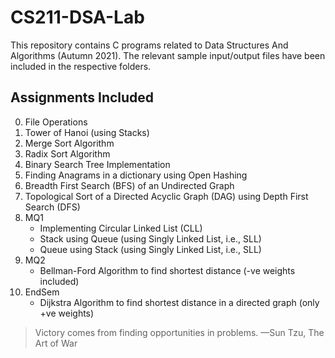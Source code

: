 # CS211-DSA-Lab

This repository contains C programs related to Data Structures And Algorithms (Autumn 2021).
The relevant sample input/output files have been included in the respective folders.

## Assignments Included
0. File Operations
1. Tower of Hanoi (using Stacks)
2. Merge Sort Algorithm
3. Radix Sort Algorithm
4. Binary Search Tree Implementation
5. Finding Anagrams in a dictionary using Open Hashing
6. Breadth First Search (BFS) of an Undirected Graph
7. Topological Sort of a Directed Acyclic Graph (DAG) using Depth First Search (DFS)
8. MQ1
    - Implementing Circular Linked List (CLL)
    - Stack using Queue (using Singly Linked List, i.e., SLL)
    - Queue using Stack (using Singly Linked List, i.e., SLL)
9. MQ2
    - Bellman-Ford Algorithm to find shortest distance (-ve weights included)
10. EndSem
    - Dijkstra Algorithm to find shortest distance in a directed graph (only +ve weights)

> Victory comes from finding opportunities in problems. —Sun Tzu, The Art of War

